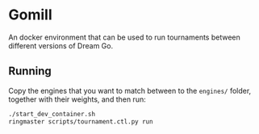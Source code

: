 # Gomill

An docker environment that can be used to run tournaments between different versions of Dream Go.

## Running

Copy the engines that you want to match between to the `engines/` folder, together with their weights, and then run:

```bash
./start_dev_container.sh
ringmaster scripts/tournament.ctl.py run
```
